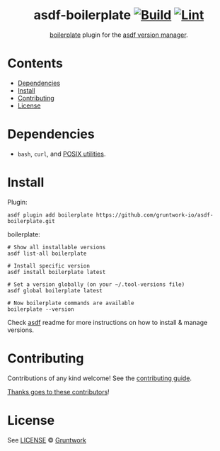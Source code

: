 <div align="center">

# asdf-boilerplate [![Build](https://github.com/gruntwork-io/asdf-boilerplate/actions/workflows/build.yml/badge.svg)](https://github.com/gruntwork-io/asdf-boilerplate/actions/workflows/build.yml) [![Lint](https://github.com/gruntwork-io/asdf-boilerplate/actions/workflows/lint.yml/badge.svg)](https://github.com/gruntwork-io/asdf-boilerplate/actions/workflows/lint.yml)

[boilerplate](https://github.com/gruntwork-io/boilerplate) plugin for the [asdf version manager](https://asdf-vm.com).

</div>

# Contents

- [Dependencies](#dependencies)
- [Install](#install)
- [Contributing](#contributing)
- [License](#license)

# Dependencies

- `bash`, `curl`, and [POSIX utilities](https://pubs.opengroup.org/onlinepubs/9699919799/idx/utilities.html).

# Install

Plugin:

```shell
asdf plugin add boilerplate https://github.com/gruntwork-io/asdf-boilerplate.git
```

<!-- TODO: Get this plugin to be the default for boilerplate -->
<!-- asdf plugin add boilerplate -->


boilerplate:

```shell
# Show all installable versions
asdf list-all boilerplate

# Install specific version
asdf install boilerplate latest

# Set a version globally (on your ~/.tool-versions file)
asdf global boilerplate latest

# Now boilerplate commands are available
boilerplate --version
```

Check [asdf](https://github.com/asdf-vm/asdf) readme for more instructions on how to
install & manage versions.

# Contributing

Contributions of any kind welcome! See the [contributing guide](contributing.md).

[Thanks goes to these contributors](https://github.com/gruntwork-io/asdf-boilerplate/graphs/contributors)!

# License

See [LICENSE](LICENSE) © [Gruntwork](https://github.com/gruntwork-io/)
